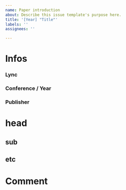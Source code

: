 ```yaml
---
name: Paper introduction
about: Describe this issue template's purpose here.
title: '[Year] "Title"'
labels: ''
assignees: ''

---
```


# Infos
### Lync
### Conference / Year
### Publisher

# head
## sub

## etc

# Comment
